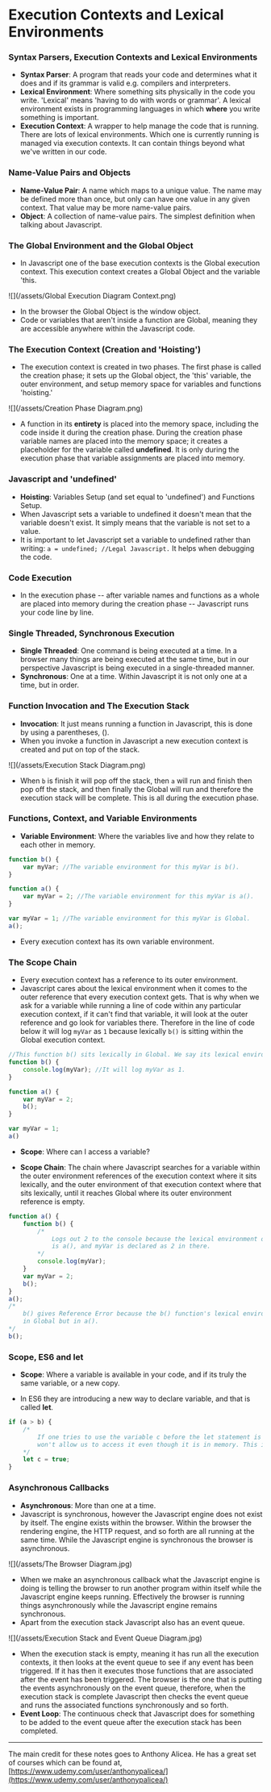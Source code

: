 # Execution Contexts and Lexical Environments

### Syntax Parsers, Execution Contexts and Lexical Environments

* **Syntax Parser**: A program that reads your code and determines what it does and if its grammar is valid e.g. compilers and interpreters.
* **Lexical Environment**: Where something sits physically in the code you write. 'Lexical' means 'having to do with words or grammar'. A lexical environment exists in programming languages in which **where** you write something is important.
* **Execution Context**: A wrapper to help manage the code that is running. There are lots of lexical environments. Which one is currently running is managed via execution contexts. It can contain things beyond what we've written in our code. 

### Name-Value Pairs and Objects

* **Name-Value Pair**: A name which maps to a unique value. The name may be defined more than once, but only can have one value in any given context. That value may be more name-value pairs.
* **Object**: A collection of name-value pairs. The simplest definition when talking about Javascript. 

### The Global Environment and the Global Object

* In Javascript one of the base execution contexts is the Global execution context. This execution context creates a Global Object and the variable 'this.

![](/assets/Global Execution Diagram Context.png)

* In the browser the Global Object is the window object.
* Code or variables that aren't inside a function are Global, meaning they are accessible anywhere within the Javascript code.

### The Execution Context \(Creation and 'Hoisting'\)

* The execution context is created in two phases. The first phase is called the creation phase; it sets up the Global object, the 'this' variable, the outer environment, and setup memory space for variables and functions 'hoisting.'

![](/assets/Creation Phase Diagram.png)

* A function in its **entirety** is placed into the memory space, including the code inside it during the creation phase. During the creation phase variable names are placed into the memory space; it creates a placeholder for the variable called **undefined**. It is only during the execution phase that variable assignments are placed into memory.

### Javascript and 'undefined'

* **Hoisting**: Variables Setup \(and set equal to 'undefined'\) and Functions Setup.
* When Javascript sets a variable to undefined it doesn't mean that the variable doesn't exist. It simply means that the variable is not set to a value.
* It is important to let Javascript set a variable to undefined rather than writing: `a = undefined; //Legal Javascript.` It helps when debugging the code.

### Code Execution

* In the execution phase -- after variable names and functions as a whole are placed into memory during the creation phase -- Javascript runs your code line by line.

### Single Threaded, Synchronous Execution

* **Single Threaded**: One command is being executed at a time. In a browser many things are being executed at the same time, but in our perspective Javascript is being executed in a single-threaded manner.
* **Synchronous**: One at a time. Within Javascript it is not only one at a time, but in order.

### Function Invocation and The Execution Stack

* **Invocation**: It just means running a function in Javascript, this is done by using a parentheses, \(\).
* When you invoke a function in Javascript a new execution context is created and put on top of the stack.

![](/assets/Execution Stack Diagram.png)

* When `b` is finish it will pop off the stack, then `a` will run and finish then pop off the stack, and then finally the Global will run and therefore the execution stack will be complete. This is all during the execution phase.

### Functions, Context, and Variable Environments

* **Variable Environment**: Where the variables live and how they relate to each other in memory.

```js
function b() {
    var myVar; //The variable environment for this myVar is b().
}

function a() {
    var myVar = 2; //The variable environment for this myVar is a().
}

var myVar = 1; //The variable environment for this myVar is Global.
a();
```

* Every execution context has its own variable environment.

### The Scope Chain

* Every execution context has a reference to its outer environment.
* Javascript cares about the lexical environment when it comes to the outer reference that every execution context gets. That is why when we ask for a variable while running a line of code within any particular execution context, if it can't find that variable, it will look at the outer reference and go look for variables there. Therefore in the line of code below it will log `myVar` as `1` because lexically `b()` is sitting within the Global execution context.

```js
//This function b() sits lexically in Global. We say its lexical environment is Global.
function b() {
    console.log(myVar); //It will log myVar as 1.
}

function a() {
    var myVar = 2;
    b();
}

var myVar = 1;
a()
```

* **Scope**: Where can I access a variable?

* **Scope Chain**: The chain where Javascript searches for a variable within the outer environment references of the execution context where it sits lexically, and the outer environment of that execution context where that sits lexically, until it reaches Global where its outer environment reference is empty.

```js
function a() {
    function b() {
        /*
            Logs out 2 to the console because the lexical environment of b() here 
            is a(), and myVar is declared as 2 in there. 
        */
        console.log(myVar);
    }
    var myVar = 2;
    b();
}
a();
/*
    b() gives Reference Error because the b() function's lexical environment is not
    in Global but in a().
*/
b();

```

### Scope, ES6 and let

* **Scope**: Where a variable is available in your code, and if its truly the same variable, or a new copy.

* In ES6 they are introducing a new way to declare variable, and that is called **let**.

```js
if (a > b) {
    /*
        If one tries to use the variable c before the let statement is executed the computer 
        won't allow us to access it even though it is in memory. This is called "block scoping".
    */
    let c = true;
}
```

### Asynchronous Callbacks

* **Asynchronous**: More than one at a time.
* Javascript is synchronous, however the Javascript engine does not exist by itself. The engine exists within the browser. Within the browser the rendering engine, the HTTP request, and so forth are all running at the same time. While the Javascript engine is synchronous the browser is asynchronous.

![](/assets/The Browser Diagram.jpg)

* When we make an asynchronous callback what the Javascript engine is doing is telling the browser to run another program within itself while the Javascript engine keeps running. Effectively the browser is running things asynchronously while the Javascript engine remains synchronous.
* Apart from the execution stack Javascript also has an event queue.

![](/assets/Execution Stack and Event Queue Diagram.jpg) 

* When the execution stack is empty, meaning it has run all the execution contexts, it then looks at the event queue to see if any event has been triggered. If it has then it executes those functions that are associated after the event has been triggered. The browser is the one that is putting the events asynchronously on the event queue, therefore, when the execution stack is complete Javascript then checks the event queue and runs the associated functions synchronously and so forth.
* **Event Loop**: The continuous check that Javascript does for something to be added to the event queue after the execution stack has been completed.

---

The main credit for these notes goes to Anthony Alicea. He has a great set of courses which can be found at, [https://www.udemy.com/user/anthonypalicea/](https://www.udemy.com/user/anthonypalicea/)

